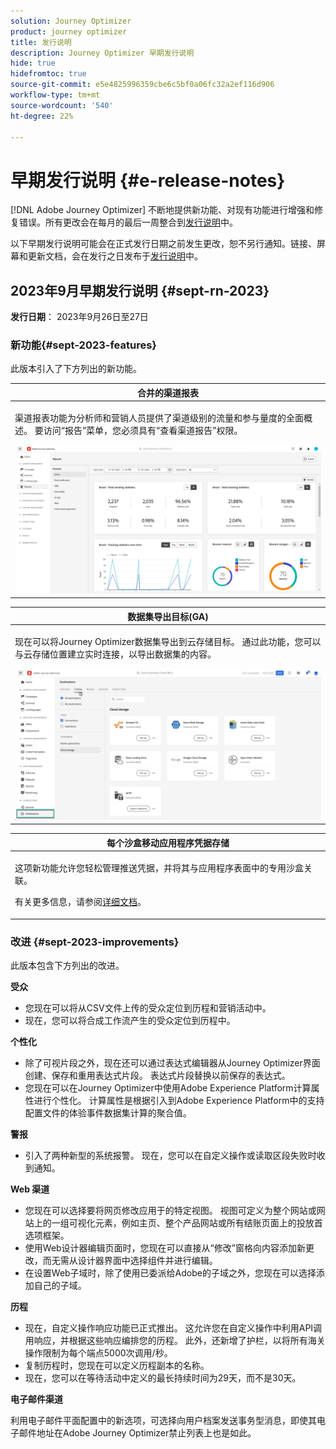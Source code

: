 ```yaml
---
solution: Journey Optimizer
product: journey optimizer
title: 发行说明
description: Journey Optimizer 早期发行说明
hide: true
hidefromtoc: true
source-git-commit: e5e4825996359cbe6c5bf0a06fc32a2ef116d906
workflow-type: tm+mt
source-wordcount: '540'
ht-degree: 22%

---
```


# 早期发行说明 {#e-release-notes}

[!DNL Adobe Journey Optimizer] 不断地提供新功能、对现有功能进行增强和修复错误。所有更改会在每月的最后一周整合到[发行说明](release-notes.md)中。

以下早期发行说明可能会在正式发行日期之前发生更改，恕不另行通知。链接、屏幕和更新文档，会在发行之日发布于[发行说明](release-notes.md)中。

## 2023年9月早期发行说明 {#sept-rn-2023}

**发行日期**： 2023年9月26日至27日

### 新功能{#sept-2023-features}

此版本引入了下方列出的新功能。


<table>
<thead>
<tr>
<th><strong>合并的渠道报表</strong><br/></th>
</tr>
</thead>
<tbody>
<tr>
<td>
<p>渠道报表功能为分析师和营销人员提供了渠道级别的流量和参与量度的全面概述。 要访问“报告”菜单，您必须具有“查看渠道报告”权限。</p>
<img src="assets/channel-reports.png"/>
<!--p>For more information, refer to the <a href="../in-app/get-started-in-app.md">detailed documentation</a>.</p-->
</tr>
</tbody>
</table>


<table>
<thead>
<tr>
<th><strong>数据集导出目标(GA)</strong><br/></th>
</tr>
</thead>
<tbody>
<tr>
<td>
<p>现在可以将Journey Optimizer数据集导出到云存储目标。 通过此功能，您可以与云存储位置建立实时连接，以导出数据集的内容。</p>
<img src="../data/assets/dataset-export-setup.png">
<!--p>For more information, refer to the <a href="../audience/get-started-audience-orchestration.md">detailed documentation</a>.</p-->
</td>
</tr>
</tbody>
</table>

<table>
<thead>
<tr>
<th><strong>每个沙盒移动应用程序凭据存储</strong><br/></th>
</tr>
</thead>
<tbody>
<tr>
<td>
<p>这项新功能允许您轻松管理推送凭据，并将其与应用程序表面中的专用沙盒关联。</p>
<p>有关更多信息，请参阅<a href="../in-app/inapp-configuration.md">详细文档</a>。</p>
</tr>
</tbody>
</table>

### 改进 {#sept-2023-improvements}

此版本包含下方列出的改进。

**受众**

* 您现在可以将从CSV文件上传的受众定位到历程和营销活动中。
  <!--* Enhancements have been made to the audience picker in journeys or campaigns, with the addition of new columns displaying the origin and update frequency of audiences.-->
* 现在，您可以将合成工作流产生的受众定位到历程中。

**个性化**

* 除了可视片段之外，现在还可以通过表达式编辑器从Journey Optimizer界面创建、保存和重用表达式片段。 表达式片段替换以前保存的表达式。
* 您现在可以在Journey Optimizer中使用Adobe Experience Platform计算属性进行个性化。 计算属性是根据引入到Adobe Experience Platform中的支持配置文件的体验事件数据集计算的聚合值。

**警报**

* 引入了两种新型的系统报警。 现在，您可以在自定义操作或读取区段失败时收到通知。

**Web 渠道**

* 您现在可以选择要将网页修改应用于的特定视图。 视图可定义为整个网站或网站上的一组可视化元素，例如主页、整个产品网站或所有结账页面上的投放首选项框架。
* 使用Web设计器编辑页面时，您现在可以直接从“修改”窗格向内容添加新更改，而无需从设计器界面中选择组件并进行编辑。
* 在设置Web子域时，除了使用已委派给Adobe的子域之外，您现在可以选择添加自己的子域。

**历程**

* 现在，自定义操作响应功能已正式推出。 这允许您在自定义操作中利用API调用响应，并根据这些响应编排您的历程。 此外，还新增了护栏，以将所有海关操作限制为每个端点5000次调用/秒。
* 复制历程时，您现在可以定义历程副本的名称。
* 现在，您可以在等待活动中定义的最长持续时间为29天，而不是30天。

**电子邮件渠道**

利用电子邮件平面配置中的新选项，可选择向用户档案发送事务型消息，即使其电子邮件地址在Adobe Journey Optimizer禁止列表上也是如此。

<!--**Decision management**

Enhancements have been made to the audience picker in journeys or campaigns, with the addition of new columns displaying the origin and update frequency of audiences.    -->